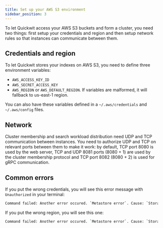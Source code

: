 ```yaml
---
title: Set up your AWS S3 environment 
sidebar_position: 3
---
```


To let Quickwit access your AWS S3 buckets and form a cluster, you need two things: first setup your credentials 
and region and then setup network rules so that instances can communicate between them.

## Credentials and region
To let Quickwit stores your indexes on AWS S3, you need to define three environment variables:
- `AWS_ACCESS_KEY_ID`
- `AWS_SECRET_ACCESS_KEY`
- `AWS_REGION` or `AWS_DEFAULT_REGION`. If variables are malformed, it will fallback to us-east-1 region.

You can also have these variables defined in a `~/.aws/credentials` and `~/.aws/config` files.


## Network
Cluster membership and search workload distribution need UDP and TCP communication between instances. You need to authorize UDP and TCP on relevant ports between them to make it work: by default, TCP port 8080 is used by the web server, TCP and UDP 8081 ports (8080 + 1) are used by the cluster membership protocol and TCP port 8082 (8080 + 2) is used for gRPC communication.


## Common errors
If you put the wrong credentials, you will see this error message with `Unauthorized` in your terminal:

```bash
Command failed: Another error occured. `Metastore error`. Cause: `StorageError(kind=Unauthorized, source=Failed to fetch object: s3://quickwit-dev/my-hdfs/quickwit.json)`
```

If you put the wrong region, you will see this one:

```bash
Command failed: Another error occured. `Metastore error`. Cause: `StorageError(kind=InternalError, source=Failed to fetch object: s3://your-bucket/your-index/quickwit.json)`.
```




